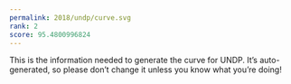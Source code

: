 ```yaml
---
permalink: 2018/undp/curve.svg
rank: 2
score: 95.4800996824
---
```


This is the information needed to generate the curve for UNDP. It’s
auto-generated, so please don’t change it unless you know what you’re
doing!
